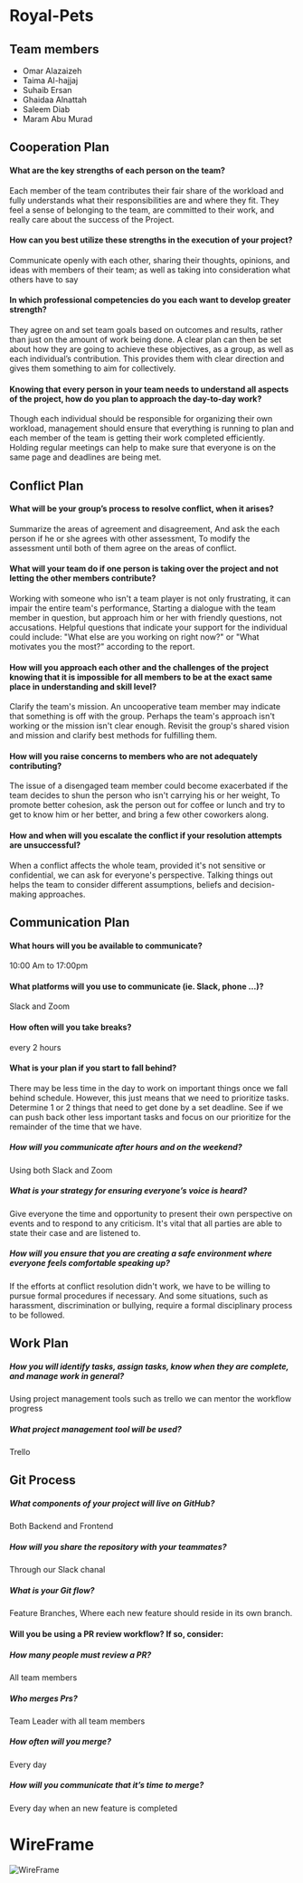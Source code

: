 # Royal-Pets
## Team members
* Omar Alazaizeh
* Taima Al-hajjaj
* Suhaib Ersan
* Ghaidaa Alnattah
* Saleem Diab
* Maram Abu Murad

## Cooperation Plan
#### What are the key strengths of each person on the team?
Each member of the team contributes their fair share of the workload and fully understands what their responsibilities are and where they fit. They feel a sense of belonging to the team, are committed to their work, and really care about the success of the Project. 
#### How can you best utilize these strengths in the execution of your project?
Communicate openly with each other, sharing their thoughts, opinions, and ideas with members of their team; as well as taking into consideration what others have to say 
#### In which professional competencies do you each want to develop greater strength?
They agree on and set team goals based on outcomes and results, rather than just on the amount of work being done. A clear plan can then be set about how they are going to achieve these objectives, as a group, as well as each individual’s contribution. This provides them with clear direction and gives them something to aim for collectively. 
#### Knowing that every person in your team needs to understand all aspects of the project, how do you plan to approach the day-to-day work?
Though each individual should be responsible for organizing their own workload, management should ensure that everything is running to plan and each member of the team is getting their work completed efficiently. Holding regular meetings can help to make sure that everyone is on the same page and deadlines are being met. 

## Conflict Plan
#### What will be your group’s process to resolve conflict, when it arises?
Summarize the areas of agreement and disagreement, And ask the each person if he or she agrees with other assessment, To modify the assessment until both of them agree on the areas of conflict.
#### What will your team do if one person is taking over the project and not letting the other members contribute?
Working with someone who isn't a team player is not only frustrating, it can impair the entire team's performance, Starting a dialogue with the team member in question, but approach him or her with friendly questions, not accusations. Helpful questions that indicate your support for the individual could include: "What else are you working on right now?" or "What motivates you the most?" according to the report. 
#### How will you approach each other and the challenges of the project knowing that it is impossible for all members to be at the exact same place in understanding and skill level?
Clarify the team's mission. An uncooperative team member may indicate that something is off with the group. Perhaps the team's approach isn't working or the mission isn't clear enough. Revisit the group's shared vision and mission and clarify best methods for fulfilling them. 
#### How will you raise concerns to members who are not adequately contributing?
The issue of a disengaged team member could become exacerbated if the team decides to shun the person who isn't carrying his or her weight, To promote better cohesion, ask the person out for coffee or lunch and try to get to know him or her better, and bring a few other coworkers along.
#### How and when will you escalate the conflict if your resolution attempts are unsuccessful?
When a conflict affects the whole team, provided it's not sensitive or confidential, we can ask for everyone's perspective. Talking things out helps the team to consider different assumptions, beliefs and decision-making approaches.

## Communication Plan
#### What hours will you be available to communicate?
10:00 Am to 17:00pm
#### What platforms will you use to communicate (ie. Slack, phone …)?
Slack and Zoom
#### How often will you take breaks?
every 2 hours
#### What is your plan if you start to fall behind?
There may be less time in the day to work on important things once we fall behind schedule. However, this just means that we need to prioritize tasks. Determine 1 or 2 things that need to get done by a set deadline. See if we can push back other less important tasks and focus on our prioritize for the remainder of the time that we have.
##### How will you communicate after hours and on the weekend?
Using both Slack and Zoom
##### What is your strategy for ensuring everyone’s voice is heard?
Give everyone the time and opportunity to present their own perspective on events and to respond to any criticism. It's vital that all parties are able to state their case and are listened to. 
##### How will you ensure that you are creating a safe environment where everyone feels comfortable speaking up?
If the efforts at conflict resolution didn't work, we have to be willing to pursue formal procedures if necessary. And some situations, such as harassment, discrimination or bullying, require a formal disciplinary process to be followed. 

## Work Plan
##### How you will identify tasks, assign tasks, know when they are complete, and manage work in general?
Using project management tools such as trello we can mentor the workflow progress
##### What project management tool will be used?
Trello

## Git Process
##### What components of your project will live on GitHub?
Both Backend and Frontend
##### How will you share the repository with your teammates?
Through our Slack chanal
##### What is your Git flow?
Feature Branches, Where each new feature should reside in its own branch.
#### Will you be using a PR review workflow? If so, consider:
##### How many people must review a PR?
All team members
##### Who merges Prs?
Team Leader with all team members
##### How often will you merge?
Every day
##### How will you communicate that it’s time to merge?
Every day when an new feature is completed

# WireFrame
![WireFrame](https://i.ibb.co/D4hs75k/wirefram-1.png)
